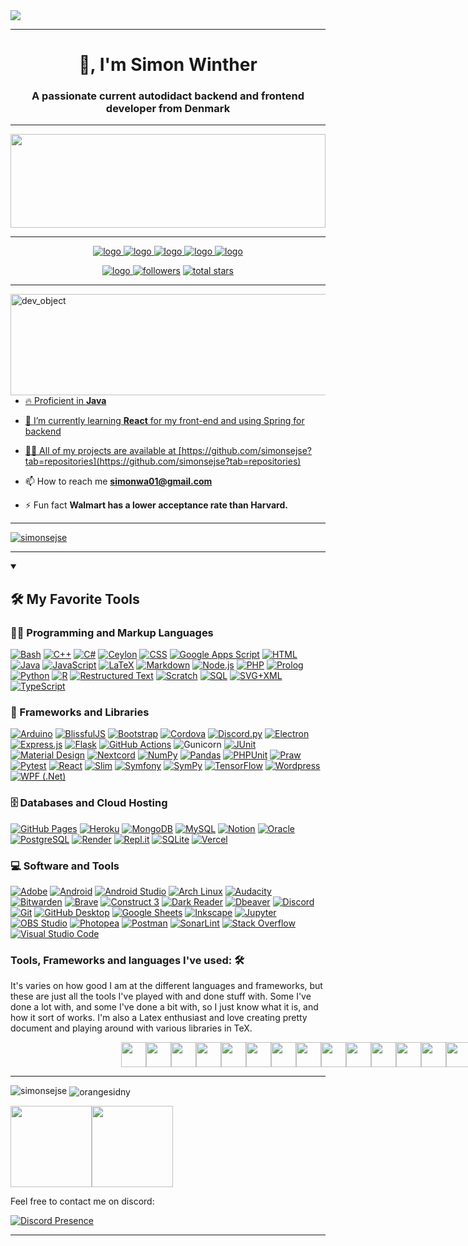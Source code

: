 <img style="object-fit:contain;" src="https://github.com/simonsejse/simonsejse/blob/main/Hnet-image.gif"/>

<hr>

<h1 align="center">👋, I'm Simon Winther</h1>
<h3 align="center">A passionate current autodidact backend and frontend developer from Denmark</h3>

<hr>

<img src="https://raw.githubusercontent.com/rodrigograca31/rodrigograca31/master/matrix.svg" width="100%" height="150px"/> 

<hr>

<!-- My links -->
<p align="center">
  <a href="https://www.linkedin.com/in/simon-winther-36b643220/"><img alt="logo" src="https://img.shields.io/badge/-LinkedIn-0077B5?logo=linkedin&logoColor=white&style=for-the-badge"/>
  <a href="https://github.com/simonsejse"><img alt="logo" src="https://img.shields.io/badge/-GitHub-black?logo=github&logoColor=white&style=for-the-badge"/>
  <a href="https://www.instagram.com/simonwinther01/"><img alt="logo" src="https://img.shields.io/badge/-Instagram-c13584?logo=instagram&logoColor=white&style=for-the-badge"/>
  <a href="https://www.youtube.com/channel/UCDvaM_HB1BQk_52ERjPoe6A"><img alt="logo" src="https://img.shields.io/badge/-YouTube-red?logo=youtube&logoColor=white&style=for-the-badge"/>
  <a href="discord.com"><img alt="logo" src="https://img.shields.io/badge/-Discord-3e74e8?logo=discord&logoColor=white&style=for-the-badge"/>
</p>
<p align="center">
  <a href="discord.com"><img alt="logo" src="https://komarev.com/ghpvc/?username=simonsejse&style=for-the-badge"/>
  <img alt="followers" title="Følg mig på Github" src="https://custom-icon-badges.demolab.com/github/followers/simonsejse?color=236ad3&labelColor=1155ba&style=for-the-badge&logo=person-add&label=Follow&logoColor=white"/></a>
  <a href="https://github.com/simonsejse?tab=repositories&sort=stargazers"><img alt="total stars" title="Total stars on GitHub" src="https://custom-icon-badges.demolab.com/github/stars/simonsejse?color=55960c&style=for-the-badge&labelColor=488207&logo=star"/>
</p>

 <hr>
<!-- Coding joke image and our details -->

<img style="object-fit: cover;" src="https://github.com/simonsejse/simonsejse/blob/main/Sk%C3%A6rmbillede%202021-10-18%20kl.%2002.51.56.png" alt="dev_object" align="right" width="583.2" height="162" />
 
- 🔥 Proficient in **Java**

- 🌱 I’m currently learning **React** for my front-end and using Spring for backend

- 👨‍💻 All of my projects are available at [https://github.com/simonsejse?tab=repositories](https://github.com/simonsejse?tab=repositories)

- 📫 How to reach me **simonwa01@gmail.com**

- ⚡ Fun fact **Walmart has a lower acceptance rate than Harvard.**

<hr>
<!-- Git trophies -->
  
<p align="left"> <a href="https://github.com/ryo-ma/github-profile-trophy"><img src="https://github-profile-trophy.vercel.app/?username=simonsejse" alt="simonsejse" /></a> </p>

<hr>
<!-- Coding languages and stuff I work on -->

<details open> 
  <summary><h2>🛠️ My Favorite Tools</h2></summary>
  <!-- Some badges are from https://github.com/Ileriayo/markdown-badges -->

  <h3>👨‍💻 Programming and Markup Languages</h3>

  <p>
      <a href="https://github.com/search?q=user%3ADenverCoder1+language%3Abash"><img alt="Bash" src="https://img.shields.io/badge/Bash-121011.svg?logo=gnu-bash&logoColor=white"></a>
      <a href="https://github.com/search?q=user%3ADenverCoder1+language%3Acpp"><img alt="C++" src="https://custom-icon-badges.demolab.com/badge/C++-9C033A.svg?logo=cpp2&logoColor=white"></a>
      <a href="https://github.com/search?q=user%3ADenverCoder1+language%3Acsharp"><img alt="C#" src="https://custom-icon-badges.demolab.com/badge/C%23-68217A.svg?logo=cs2&logoColor=white"></a>
      <a href="https://github.com/search?q=user%3ADenverCoder1+language%3Aceylon"><img alt="Ceylon" src="https://custom-icon-badges.demolab.com/badge/Ceylon-E39842.svg?logo=ceylon&logoColor=white"></a>
      <a href="https://github.com/search?q=user%3ADenverCoder1+language%3Acss"><img alt="CSS" src="https://img.shields.io/badge/CSS-1572B6.svg?logo=css3&logoColor=white"></a>
      <a href="https://github.com/search?q=user%3ADenverCoder1+language%3Ags"><img alt="Google Apps Script" src="https://custom-icon-badges.demolab.com/badge/Google%20Apps%20Script-02569B.svg?logo=gs&logoColor=white"></a>
      <a href="https://github.com/search?q=user%3ADenverCoder1+language%3Ahtml"><img alt="HTML" src="https://img.shields.io/badge/HTML-E34F26.svg?logo=html5&logoColor=white"></a>
      <a href="https://github.com/search?q=user%3ADenverCoder1+language%3Ajava"><img alt="Java" src="https://custom-icon-badges.demolab.com/badge/Java-007396.svg?logo=java&logoColor=white"></a>
      <a href="https://github.com/search?q=user%3ADenverCoder1+language%3Ajavascript"><img alt="JavaScript" src="https://img.shields.io/badge/JavaScript-F7DF1E.svg?logo=javascript&logoColor=black"></a>
      <a href="https://github.com/search?q=user%3ADenverCoder1+language%3Atex"><img alt="LaTeX" src="https://img.shields.io/badge/LaTeX-008080.svg?logo=LaTeX&logoColor=white"></a>
      <a href="https://github.com/search?q=user%3ADenverCoder1+language%3Amarkdown"><img alt="Markdown" src="https://img.shields.io/badge/Markdown-000000.svg?logo=markdown&logoColor=white"></a>
      <a href="https://github.com/search?q=user%3ADenverCoder1+language%3Ajavascript"><img alt="Node.js" src="https://img.shields.io/badge/Node.js-43853D.svg?logo=node.js&logoColor=white"></a>
      <a href="https://github.com/search?q=user%3ADenverCoder1+language%3Aphp"><img alt="PHP" src="https://img.shields.io/badge/PHP-777BB4.svg?logo=php&logoColor=white"></a>
      <a href="https://github.com/search?q=user%3ADenverCoder1+language%3Aprolog"><img alt="Prolog" src="https://custom-icon-badges.demolab.com/badge/Prolog-E61B23.svg?logo=swi-prolog&logoColor=white"></a>
      <a href="https://github.com/search?q=user%3ADenverCoder1+language%3Apython"><img alt="Python" src="https://img.shields.io/badge/Python-14354C.svg?logo=python&logoColor=white"></a>
      <a href="https://github.com/search?q=user%3ADenverCoder1+language%3Ar"><img alt="R" src="https://img.shields.io/badge/R-276DC3.svg?logo=r&logoColor=white"></a>
      <a href="https://github.com/search?q=user%3ADenverCoder1+language%3Arst"><img alt="Restructured Text" src="https://img.shields.io/badge/Restructured Text-3a4148.svg?logo=readthedocs&logoColor=white"></a>
      <a href="https://github.com/search?q=user%3ADenverCoder1+language%3Ascratch"><img alt="Scratch" src="https://img.shields.io/badge/Scratch-4D97FF.svg?logo=scratch&logoColor=white"></a>
      <a href="https://github.com/search?q=user%3ADenverCoder1+language%3Asql"><img alt="SQL" src="https://custom-icon-badges.demolab.com/badge/SQL-025E8C.svg?logo=database&logoColor=white"></a>
      <a href="https://github.com/search?q=user%3ADenverCoder1+language%3Asvg"><img alt="SVG+XML" src="https://img.shields.io/badge/SVG%2BXML-e0982c.svg?logo=svg&logoColor=white"></a>
      <a href="https://github.com/search?q=user%3ADenverCoder1+language%3AtypeScript"><img alt="TypeScript" src="https://img.shields.io/badge/TypeScript-007ACC.svg?logo=typescript&logoColor=white"></a>
  </p>

  <h3>🧰 Frameworks and Libraries</h3>

  <p>
      <a href="#"><img alt="Arduino" src="https://img.shields.io/badge/-Arduino-00979D?logo=Arduino&logoColor=white"></a>
      <a href="#"><img alt="BlissfulJS" src="https://custom-icon-badges.demolab.com/badge/Bliss.js-3dacc2.svg?logo=bliss&logoColor=white"></a>
      <a href="#"><img alt="Bootstrap" src="https://img.shields.io/badge/Bootstrap-7952B3.svg?logo=bootstrap&logoColor=white"></a>
      <a href="#"><img alt="Cordova" src="https://img.shields.io/badge/-Cordova-E8E8E8?logo=apache-cordova&logoColor=black"></a>
      <a href="#"><img alt="Discord.py" src="https://custom-icon-badges.demolab.com/badge/Discord.py-0d1620.svg?logo=dpy"></a>
      <a href="#"><img alt="Electron" src="https://img.shields.io/badge/Electron-20232e.svg?logo=electron&logoColor=white"></a>
      <a href="#"><img alt="Express.js" src="https://img.shields.io/badge/Express.js-404d59.svg?logo=express&logoColor=white"></a>
      <a href="#"><img alt="Flask" src="https://img.shields.io/badge/Flask-000000.svg?logo=flask&logoColor=white"></a>
      <a href="#"><img alt="GitHub Actions" src="https://img.shields.io/badge/GitHub%20Actions-2671E5.svg?logo=github%20actions&logoColor=white"></a>
      <a href"#"><img alt="Gunicorn" src="https://img.shields.io/badge/-Gunicorn-499848.svg?logo=gunicorn&logoColor=white"></a>
      <a href="#"><img alt="JUnit" src="https://custom-icon-badges.demolab.com/badge/JUnit-25A162.svg?logo=check-circle&logoColor=white"></a>
      <a href="#"><img alt="Material Design" src="https://img.shields.io/badge/Material%20Design-0081CB.svg?logo=material-design&logoColor=white"></a>
      <a href="#"><img alt="Nextcord" src="https://custom-icon-badges.demolab.com/badge/Nextcord-0d1620.svg?logo=nextcord"></a>
      <a href="#"><img alt="NumPy" src="https://img.shields.io/badge/Numpy-013243.svg?logo=numpy&logoColor=white"></a>
      <a href="#"><img alt="Pandas" src="https://img.shields.io/badge/Pandas-150458.svg?logo=pandas&logoColor=white"></a>
      <a href="#"><img alt="PHPUnit" src="https://custom-icon-badges.demolab.com/badge/PHPUnit-366488.svg?logo=test-tube&logoColor=white"></a>
      <a href="#"><img alt="Praw" src="https://custom-icon-badges.demolab.com/badge/Praw-ff3c0c.svg?logo=praw"></a>
      <a href="#"><img alt="Pytest" src="https://img.shields.io/badge/Pytest-0A9EDC.svg?logo=pytest&logoColor=white"></a>
      <a href="#"><img alt="React" src="https://img.shields.io/badge/React-20232a.svg?logo=react&logoColor=%2361DAFB"></a>
      <a href="#"><img alt="Slim" src="https://custom-icon-badges.demolab.com/badge/Slim-74a045.svg?logo=slim-php"></a>
      <a href="#"><img alt="Symfony" src="https://img.shields.io/badge/Symfony-111111.svg?logo=symfony&logoColor=white"></a>
      <a href="#"><img alt="SymPy" src="https://img.shields.io/badge/Sympy-3B5526.svg?logo=sympy&logoColor=white"></a>
      <a href="#"><img alt="TensorFlow" src="https://img.shields.io/badge/TensorFlow-FF6F00.svg?logo=TensorFlow&logoColor=white"></a>
      <a href="#"><img alt="Wordpress" src="https://img.shields.io/badge/Wordpress-21759B?logo=wordpress&logoColor=white"></a>
      <a href="#"><img alt="WPF (.Net)" src="https://img.shields.io/badge/WPF-5C2D91?logo=.net&logoColor=white"></a>
  </p>

  <h3>🗄️ Databases and Cloud Hosting</h3>

  <p>
      <a href="#"><img alt="GitHub Pages" src="https://img.shields.io/badge/GitHub%20Pages-327FC7.svg?logo=github&logoColor=white"></a>
      <a href="#"><img alt="Heroku" src="https://img.shields.io/badge/Heroku-430098.svg?logo=heroku&logoColor=white"></a>
      <a href="#"><img alt="MongoDB" src ="https://img.shields.io/badge/MongoDB-4ea94b.svg?logo=mongodb&logoColor=white"></a>
      <a href="#"><img alt="MySQL" src="https://img.shields.io/badge/MySQL-00f.svg?logo=mysql&logoColor=white"></a>
      <a href="#"><img alt="Notion" src="https://img.shields.io/badge/Notion-010101.svg?logo=notion&logoColor=white"></a>
      <a href="#"><img alt="Oracle" src ="https://img.shields.io/badge/Oracle-F00000.svg?logo=oracle&logoColor=white"></a>
      <a href="#"><img alt="PostgreSQL" src ="https://img.shields.io/badge/PostgreSQL-316192.svg?logo=postgresql&logoColor=white"></a>
      <a href="#"><img alt="Render" src="https://img.shields.io/badge/Render-00979D.svg?logo=render&logoColor=white"></a>
      <a href="#"><img alt="Repl.it" src="https://img.shields.io/badge/Repl.it-0D101E.svg?logo=Replit&logoColor=white"></a>
      <a href="#"><img alt="SQLite" src ="https://img.shields.io/badge/SQLite-07405e.svg?logo=sqlite&logoColor=white"></a>
      <a href="#"><img alt="Vercel" src="https://img.shields.io/badge/Vercel-000000.svg?logo=vercel&logoColor=white"></a>
  </p>

  <h3>💻 Software and Tools</h3>

  <p>
      <a href="#"><img alt="Adobe" src="https://img.shields.io/badge/Adobe-FF0000.svg?logo=adobe&logoColor=white"></a>
      <a href="#"><img alt="Android" src="https://img.shields.io/badge/Android-3DDC84?logo=android&logoColor=white"></a>
      <a href="#"><img alt="Android Studio" src="https://img.shields.io/badge/Android%20Studio-008678.svg?logo=android-studio&logoColor=white"></a>
      <a href="#"><img alt="Arch Linux" src="https://img.shields.io/badge/Arch%20Linux-1793D1.svg?logo=arch-linux&logoColor=white"></a>
      <a href="#"><img alt="Audacity" src="https://img.shields.io/badge/-Audacity-0000CC?logo=audacity&logoColor=white"></a>
      <a href="#"><img alt="Bitwarden" src="https://img.shields.io/badge/-Bitwarden-175DDC?logo=bitwarden&logoColor=white"></a>
      <a href="#"><img alt="Brave" src="https://img.shields.io/badge/-Brave-FB542B?logo=brave&logoColor=white"></a>
      <a href="#"><img alt="Construct 3" src="https://img.shields.io/badge/Construct%203-00b56a.svg?logo=construct-3&logoColor=white"></a>
      <a href="#"><img alt="Dark Reader" src="https://img.shields.io/badge/-Dark%20Reader-141E24?logo=dark-reader&logoColor=white"></a>
      <a href="#"><img alt="Dbeaver" src="https://custom-icon-badges.demolab.com/badge/-Dbeaver-372923?logo=dbeaver-mono&logoColor=white"></a>
      <a href="#"><img alt="Discord" src="https://img.shields.io/badge/-Discord-5865F2.svg?logo=discord&logoColor=white"></a>
      <a href="#"><img alt="Git" src="https://img.shields.io/badge/Git-F05033.svg?logo=git&logoColor=white"></a>
      <a href="#"><img alt="GitHub Desktop" src="https://img.shields.io/badge/GitHub%20Desktop-8034A9.svg?logo=github&logoColor=white"></a>
      <a href="#"><img alt="Google Sheets" src="https://img.shields.io/badge/Sheets-34A853.svg?logo=google%20sheets&logoColor=white"></a>
      <a href="#"><img alt="Inkscape" src="https://img.shields.io/badge/Inkscape-000000?logo=Inkscape&logoColor=white"></a>
      <a href="#"><img alt="Jupyter" src="https://img.shields.io/badge/Jupyter-F37626.svg?logo=Jupyter&logoColor=white"></a>
      <a href="#"><img alt="OBS Studio" src="https://img.shields.io/badge/-OBS-302E31?logo=obs-studio&logoColor=white"></a>
      <a href="#"><img alt="Photopea" src="https://img.shields.io/badge/Photopea-18A497?logo=photopea&logoColor=white"></a>
      <a href="#"><img alt="Postman" src="https://img.shields.io/badge/Postman-FF6C37?logo=postman&logoColor=white"></a>
      <a href="#"><img alt="SonarLint" src="https://img.shields.io/badge/-SonarLint-CB2029?logo=sonarlint&logoColor=white"></a>
      <a href="#"><img alt="Stack Overflow" src="https://img.shields.io/badge/-Stack%20Overflow-FE7A16?logo=stack-overflow&logoColor=white"></a>
      <a href="#"><img alt="Visual Studio Code" src="https://img.shields.io/badge/Visual%20Studio%20Code-0078d7.svg?logo=visual-studio-code&logoColor=white"></a>
  </p>
</details>


### Tools, Frameworks and languages I've used: 🛠
It's varies on how good I am at the different languages and frameworks, but these are just all the tools I've played with and done stuff with.
Some I've done a lot with, and some I've done a bit with, so I just know what it is, and how it sort of works. I'm also a Latex enthusiast and love creating pretty document and playing around with various libraries in TeX. 
<div style="display:flex;max-width: 150px; margin:auto;">
  
<img height="40px" width="40px" src="https://cdn.jsdelivr.net/gh/devicons/devicon/icons/html5/html5-original-wordmark.svg" />

<img height="40px" width="40px" src="https://cdn.jsdelivr.net/gh/devicons/devicon/icons/css3/css3-original.svg" />
          
<img height="40px" width="40px" src="https://cdn.jsdelivr.net/gh/devicons/devicon/icons/java/java-original-wordmark.svg" />
<img height="40px" width="40px" src="https://cdn.jsdelivr.net/gh/devicons/devicon/icons/javascript/javascript-original.svg" />

<img height="40px" width="40px" src="https://cdn.jsdelivr.net/gh/devicons/devicon/icons/latex/latex-original.svg" />

<img height="40px" width="40px" src="https://cdn.jsdelivr.net/gh/devicons/devicon/icons/bash/bash-original.svg" />

<img height="40px" width="40px" src="https://cdn.jsdelivr.net/gh/devicons/devicon/icons/csharp/csharp-original.svg" />

<img height="40px" width="40px" src="https://cdn.jsdelivr.net/gh/devicons/devicon/icons/dotnetcore/dotnetcore-original.svg" />

<img height="40px" width="40px" src="https://cdn.jsdelivr.net/gh/devicons/devicon/icons/dotnetcore/dotnetcore-original.svg" />

<img height="40px" width="40px" src="https://cdn.jsdelivr.net/gh/devicons/devicon/icons/firebase/firebase-plain-wordmark.svg" />

<img height="40px" width="40px" src="https://cdn.jsdelivr.net/gh/devicons/devicon/icons/fsharp/fsharp-original.svg" />

<img height="40px" width="40px" src="https://cdn.jsdelivr.net/gh/devicons/devicon/icons/github/github-original-wordmark.svg" />

<img height="40px" width="40px" src="https://cdn.jsdelivr.net/gh/devicons/devicon/icons/graphql/graphql-plain-wordmark.svg" />

<img height="40px" width="40px" src="https://cdn.jsdelivr.net/gh/devicons/devicon/icons/materialui/materialui-original.svg" />

<img height="40px" width="40px" src="https://cdn.jsdelivr.net/gh/devicons/devicon/icons/mysql/mysql-original-wordmark.svg" />

<img height="40px" width="40px" src="https://cdn.jsdelivr.net/gh/devicons/devicon/icons/nextjs/nextjs-original-wordmark.svg" />

<img height="40px" width="40px" src="https://cdn.jsdelivr.net/gh/devicons/devicon/icons/nodejs/nodejs-original.svg" />

<img height="40px" width="40px" src="https://cdn.jsdelivr.net/gh/devicons/devicon/icons/ocaml/ocaml-original-wordmark.svg" />

<img height="40px" width="40px" src="https://cdn.jsdelivr.net/gh/devicons/devicon/icons/react/react-original-wordmark.svg" />

<img height="40px" width="40px" src="https://cdn.jsdelivr.net/gh/devicons/devicon/icons/python/python-original-wordmark.svg" />

<img height="40px" width="40px" src="https://cdn.jsdelivr.net/gh/devicons/devicon/icons/redux/redux-original.svg" />

<img height="40px" width="40px" src="https://cdn.jsdelivr.net/gh/devicons/devicon/icons/spring/spring-original-wordmark.svg" />

<img height="40px" width="40px" src="https://cdn.jsdelivr.net/gh/devicons/devicon/icons/tailwindcss/tailwindcss-original-wordmark.svg" />

<img height="40px" width="40px" src="https://cdn.jsdelivr.net/gh/devicons/devicon/icons/typescript/typescript-original.svg" />
</div>
<hr>

![simonsejse](https://github-readme-stats.vercel.app/api?username=simonsejse&count_private=true&show_icons=true)
<a>
  <img align="center" src="https://github-readme-streak-stats.herokuapp.com/?user=simonsejse&" alt="orangesidny" />
</a>

<img align="" height='130px' src="https://github-readme-stats.vercel.app/api?username=simonsejse&hide_title=true&show_icons=true&include_all_commits=true&line_height=21&bg_color=0,EC6C6C,FFD479,FFFC79,73FA79&theme=graywhite" /><img align="" height='130px' src="https://github-readme-stats.vercel.app/api/top-langs/?username=simonsejse&hide_title=true&layout=compact&bg_color=0,73FA79,73FDFF,7A81FF&theme=graywhite" />

Feel free to contact me on discord:


[![Discord Presence](https://lanyard-profile-readme.vercel.app/api/213349376435814401)](https://discord.com/users/213349376435814401)
<hr>

